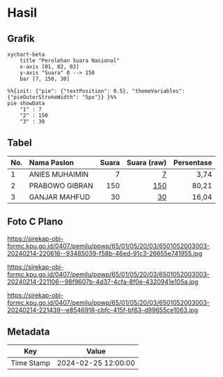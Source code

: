 # Hasil

## Grafik

```mermaid
xychart-beta
    title "Perolehan Suara Nasional"
    x-axis [01, 02, 03]
    y-axis "Suara" 0 --> 150
    bar [7, 150, 30]
```

```mermaid
%%{init: {"pie": {"textPosition": 0.5}, "themeVariables": {"pieOuterStrokeWidth": "5px"}} }%%
pie showData
    "1" : 7
    "2" : 150
    "3" : 30
```

## Tabel

| No. | Nama Paslon    | Suara | Suara (raw) | Persentase |
|:--- |:-------------- | -----:| -----------:| ----------:|
| 1   | ANIES MUHAIMIN | 7     | [7][p-1]    | 3,74       |
| 2   | PRABOWO GIBRAN | 150   | [150][p-2]  | 80,21      |
| 3   | GANJAR MAHFUD  | 30    | [30][p-3]   | 16,04      |


[p-1]: https://github.com/gigit-pemilu/pemilu-2024/blob/main/pilpres/hitung-suara/sub/65-kalimantan-utara/sub/01-bulungan/sub/05-tanjung-selor/sub/2003-jelarai-selor/sub/003-tps/sub/paslon-1.txt
[p-2]: https://github.com/gigit-pemilu/pemilu-2024/blob/main/pilpres/hitung-suara/sub/65-kalimantan-utara/sub/01-bulungan/sub/05-tanjung-selor/sub/2003-jelarai-selor/sub/003-tps/sub/paslon-2.txt
[p-3]: https://github.com/gigit-pemilu/pemilu-2024/blob/main/pilpres/hitung-suara/sub/65-kalimantan-utara/sub/01-bulungan/sub/05-tanjung-selor/sub/2003-jelarai-selor/sub/003-tps/sub/paslon-3.txt

## Foto C Plano

https://sirekap-obj-formc.kpu.go.id/0407/pemilu/ppwp/65/01/05/20/03/6501052003003-20240214-220616--93485039-f58b-46ed-91c3-26655e741955.jpg

https://sirekap-obj-formc.kpu.go.id/0407/pemilu/ppwp/65/01/05/20/03/6501052003003-20240214-221106--98f9607b-4d37-4cfa-8f0e-4320941e105a.jpg

https://sirekap-obj-formc.kpu.go.id/0407/pemilu/ppwp/65/01/05/20/03/6501052003003-20240214-221439--e8546918-cbfc-415f-bf63-d99655ce1063.jpg


## Metadata

| Key        | Value               |
| ---------- | ------------------- |
| Time Stamp | 2024-02-25 12:00:00 |



